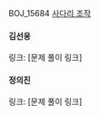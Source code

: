 BOJ_15684 [사다리 조작](https://www.acmicpc.net/problem/15684)<br>

#### 김선웅
링크: [문제 풀이 링크]

#### 정의진
링크: [문제 풀이 링크]

